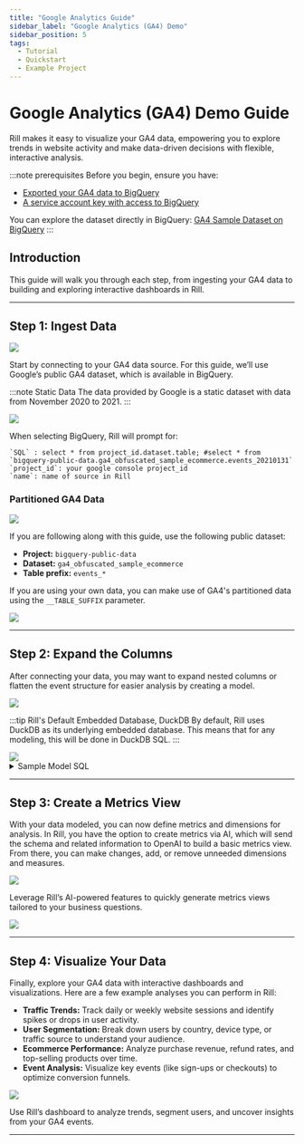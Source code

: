 ```yaml
---
title: "Google Analytics Guide"
sidebar_label: "Google Analytics (GA4) Demo"
sidebar_position: 5
tags:
  - Tutorial
  - Quickstart
  - Example Project
---
```


# Google Analytics (GA4) Demo Guide

Rill makes it easy to visualize your GA4 data, empowering you to explore trends in website activity and make data-driven decisions with flexible, interactive analysis.

:::note prerequisites
Before you begin, ensure you have:
- [Exported your GA4 data to BigQuery](https://support.google.com/analytics/answer/9823238?hl=en#step2&zippy=%2Cin-this-article)
- [A service account key with access to BigQuery](https://cloud.google.com/bigquery/docs/use-service-accounts)

You can explore the dataset directly in BigQuery:
[GA4 Sample Dataset on BigQuery](https://console.cloud.google.com/bigquery?p=bigquery-public-data&d=ga4_obfuscated_sample_ecommerce&t=events_20210131&page=table&ref=ga4bigquery.com&inv=1&invt=Ab3HlA&project=rilldata)
:::

## Introduction

This guide will walk you through each step, from ingesting your GA4 data to building and exploring interactive dashboards in Rill.

---

## Step 1: Ingest Data

<img src='/img/guides/ga4/add-source.png' class='rounded-gif' />
<br />

Start by connecting to your GA4 data source. For this guide, we’ll use Google’s public GA4 dataset, which is available in BigQuery.

:::note Static Data
The data provided by Google is a static dataset with data from November 2020 to 2021.
:::

<img src='/img/guides/ga4/source-single-day.png' class='rounded-gif' />
<br />

When selecting BigQuery, Rill will prompt for:
```
`SQL` : select * from project_id.dataset.table; #select * from `bigquery-public-data.ga4_obfuscated_sample_ecommerce.events_20210131`
`project_id`: your google console project_id
`name`: name of source in Rill
```

### Partitioned GA4 Data

<img src='/img/guides/ga4/bigquery-partitioned.png' class='rounded-gif' />
<br />

If you are following along with this guide, use the following public dataset:

- **Project:** `bigquery-public-data`
- **Dataset:** `ga4_obfuscated_sample_ecommerce`
- **Table prefix:** `events_*`

If you are using your own data, you can make use of GA4's partitioned data using the `__TABLE_SUFFIX` parameter.

<img src='/img/guides/ga4/source-bigquery-suffix.png' class='rounded-gif' />
<br />

---

## Step 2: Expand the Columns

After connecting your data, you may want to expand nested columns or flatten the event structure for easier analysis by creating a model.

<img src='/img/guides/ga4/create-model.png' class='rounded-gif' />
<br />

:::tip Rill's Default Embedded Database, DuckDB
By default, Rill uses DuckDB as its underlying embedded database. This means that for any modeling, this will be done in DuckDB SQL.
:::

<img src='/img/guides/ga4/model.png' class='rounded-gif' />
<br />

<details>
<summary>Sample Model SQL</summary>

```SQL
SELECT
  event_date,
  user_pseudo_id,
  to_timestamp(event_timestamp/ 1000000) as event_timestamp, -- convert 1608921004450512 to a proper timestamp
  to_timestamp(user_first_touch_timestamp / 1000000) as user_first_touch_timestamp, --convert 1608921004450512 to timestamp, used to count time of session later

  stream_id,
  platform,
  event_name,
  event_value_in_usd, 
  event_bundle_sequence_id, 
  
  -- privacy_info
  json_extract(main.privacy_info, '$.ads_storage')::VARCHAR AS priv_info_ads_storage,
  json_extract(main.privacy_info, '$.analytics_storage')::VARCHAR AS priv_info_analytics_storage,
  json_extract(main.privacy_info, '$.uses_transient_token')::VARCHAR AS priv_info_uses_transient_token,
  
  -- user_ltv
  json_extract(main.user_ltv, '$.currency')::VARCHAR AS ltv_currency,
  CAST(json_extract(main.user_ltv, '$.revenue') AS DOUBLE) AS ltv_revenue,
  
  -- device
  json_extract(main.device, '$.advertising_id')::VARCHAR AS device_advertising_id,
  json_extract(main.device, '$.category')::VARCHAR AS device_category,
  json_extract(main.device, '$.is_limited_ad_tracking')::VARCHAR AS device_is_limited_ad_tracking,
  json_extract(main.device, '$.language')::VARCHAR AS device_language,
  json_extract(main.device, '$.mobile_brand_name')::VARCHAR AS device_mobile_brand_name,
  json_extract(main.device, '$.mobile_marketing_name')::VARCHAR AS device_mobile_marketing_name,
  json_extract(main.device, '$.mobile_model_name')::VARCHAR AS device_mobile_model_name,
  json_extract(main.device, '$.mobile_os_hardware_model')::VARCHAR AS device_mobile_os_hardware_model,
  json_extract(main.device, '$.operating_system')::VARCHAR AS device_operating_system,
  json_extract(main.device, '$.operating_system_version')::VARCHAR AS device_operating_system_version,
  CAST(json_extract(main.device, '$.time_zone_offset_seconds') AS INT) AS device_time_zone_offset_seconds,
  json_extract(main.device, '$.vendor_id')::VARCHAR AS device_vendor_id,
  json_extract(main.device, '$.web_info.browser')::VARCHAR AS device_browser,
  json_extract(main.device, '$.web_info.browser_version')::VARCHAR AS device_browser_version,
  
  -- geo
  json_extract(main.geo, '$.city')::VARCHAR AS geo_city,
  json_extract(main.geo, '$.continent')::VARCHAR AS geo_continent,
  json_extract(main.geo, '$.country')::VARCHAR AS geo_country,
  json_extract(main.geo, '$.metro')::VARCHAR AS geo_metro,
  json_extract(main.geo, '$.region')::VARCHAR AS geo_region,
  json_extract(main.geo, '$.sub_continent')::VARCHAR AS geo_sub_continent,
  
  -- traffic_source
  json_extract(main.traffic_source, '$.medium')::VARCHAR AS traffic_medium,
  json_extract(main.traffic_source, '$.name')::VARCHAR AS traffic_name,
  json_extract(main.traffic_source, '$.source')::VARCHAR AS traffic_source,
  
  -- ecommerce
  CAST(json_extract(main.ecommerce, '$.purchase_revenue') AS DOUBLE) AS ecommerce_purchase_revenue,
  CAST(json_extract(main.ecommerce, '$.purchase_revenue_in_usd') AS DOUBLE) AS ecommerce_purchase_revenue_in_usd,
  CAST(json_extract(main.ecommerce, '$.refund_value') AS DOUBLE) AS ecommerce_refund_value,
  CAST(json_extract(main.ecommerce, '$.refund_value_in_usd') AS DOUBLE) AS ecommerce_refund_value_in_usd,
  CAST(json_extract(main.ecommerce, '$.shipping_value') AS DOUBLE) AS ecommerce_shipping_value,
  CAST(json_extract(main.ecommerce, '$.shipping_value_in_usd') AS DOUBLE) AS ecommerce_shipping_value_in_usd,
  CAST(json_extract(main.ecommerce, '$.tax_value') AS DOUBLE) AS ecommerce_tax_value,
  CAST(json_extract(main.ecommerce, '$.tax_value_in_usd') AS DOUBLE) AS ecommerce_tax_value_in_usd,
  CAST(json_extract(main.ecommerce, '$.total_item_quantity') AS INT) AS ecommerce_total_item_quantity,
  json_extract(main.ecommerce, '$.transaction_id')::VARCHAR AS ecommerce_transaction_id,
  CAST(json_extract(main.ecommerce, '$.unique_items') AS INT) AS ecommerce_unique_items,
  
-- items (exploded)
json_extract(item.value, '$.affiliation')::VARCHAR AS value_item_affiliation,
json_extract(item.value, '$.coupon')::VARCHAR AS value_item_coupon,
json_extract(item.value, '$.creative_name')::VARCHAR AS value_creative_name,
json_extract(item.value, '$.creative_slot')::VARCHAR AS value_creative_slot,
json_extract(item.value, '$.item_brand')::VARCHAR AS value_item_brand,
json_extract(item.value, '$.item_category')::VARCHAR AS value_item_category,
json_extract(item.value, '$.item_category2')::VARCHAR AS value_item_category2,
json_extract(item.value, '$.item_category3')::VARCHAR AS value_item_category3,
json_extract(item.value, '$.item_category4')::VARCHAR AS value_item_category4,
json_extract(item.value, '$.item_category5')::VARCHAR AS value_item_category5,
json_extract(item.value, '$.item_id')::VARCHAR AS value_item_id,
json_extract(item.value, '$.item_list_id')::VARCHAR AS value_item_list_id,
json_extract(item.value, '$.item_list_index')::VARCHAR AS value_item_list_index,
json_extract(item.value, '$.item_list_name')::VARCHAR AS value_item_list_name,
json_extract(item.value, '$.item_name')::VARCHAR AS value_item_name,
CAST(json_extract(item.value, '$.item_refund') AS DOUBLE) AS value_item_refund,
CAST(json_extract(item.value, '$.item_refund_in_usd') AS DOUBLE) AS value_item_refund_in_usd,
CAST(json_extract(item.value, '$.item_revenue') AS DOUBLE) AS value_item_revenue,
CAST(json_extract(item.value, '$.item_revenue_in_usd') AS DOUBLE) AS value_item_revenue_in_usd,
json_extract(item.value, '$.item_variant')::VARCHAR AS value_item_variant,
json_extract(item.value, '$.location_id')::VARCHAR AS value_location_id,
CAST(json_extract(item.value, '$.price') AS DOUBLE) AS value_item_price,
CAST(json_extract(item.value, '$.price_in_usd') AS DOUBLE) AS value_item_price_in_usd,
json_extract(item.value, '$.promotion_id')::VARCHAR AS value_promotion_id,
json_extract(item.value, '$.promotion_name')::VARCHAR AS value_promotion_name,
CAST(json_extract(item.value, '$.quantity') AS INT) AS value_item_quantity

FROM obfuscated_sample_ecommerce AS main,
json_each(main.items) AS item
```
</details>

---

## Step 3: Create a Metrics View

With your data modeled, you can now define metrics and dimensions for analysis. In Rill, you have the option to create metrics via AI, which will send the schema and related information to OpenAI to build a basic metrics view. From there, you can make changes, add, or remove unneeded dimensions and measures.

<img src='/img/guides/ga4/create-metrics-with-ai.png' class='rounded-gif' />
<br />

Leverage Rill’s AI-powered features to quickly generate metrics views tailored to your business questions.

<img src='/img/guides/ga4/metrics-view.png' class='rounded-gif' />
<br />

---

## Step 4: Visualize Your Data

Finally, explore your GA4 data with interactive dashboards and visualizations. Here are a few example analyses you can perform in Rill:

- **Traffic Trends:** Track daily or weekly website sessions and identify spikes or drops in user activity.
- **User Segmentation:** Break down users by country, device type, or traffic source to understand your audience.
- **Ecommerce Performance:** Analyze purchase revenue, refund rates, and top-selling products over time.
- **Event Analysis:** Visualize key events (like sign-ups or checkouts) to optimize conversion funnels.

<img src='/img/guides/ga4/explore-dashboard.png' class='rounded-gif' />
<br />

Use Rill’s dashboard to analyze trends, segment users, and uncover insights from your GA4 events.

---
